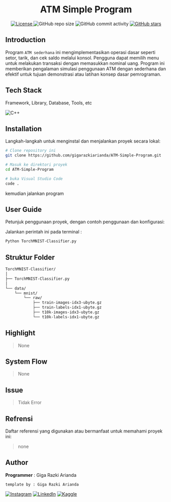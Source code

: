 <h1 align="center">ATM Simple Program </h1>

<p align="center">
  <a href="LICENSE">
    <img alt="License" src="https://img.shields.io/badge/License-none-lightgrey.svg">
  </a>
  <img alt="GitHub repo size" src="https://img.shields.io/github/repo-size/gigarazkiarianda/ATM-Simple-Program">
  <img alt="GitHub commit activity" src="https://img.shields.io/github/commit-activity/m/gigarazkiarianda/ATM-Simple-Program">
  <a href="https://github.com/gigarazkiarianda/ATM-Simple-Program/stargazers">
    <img alt="GitHub stars" src="https://img.shields.io/github/stars/gigarazkiarianda/ATM-Simple-Program">
  </a>
</p>


## Introduction
Program `ATM sederhana` ini mengimplementasikan operasi dasar seperti setor, tarik, dan cek saldo melalui konsol. Pengguna dapat memilih menu untuk melakukan transaksi dengan memasukkan nominal uang. Program ini memberikan pengalaman simulasi penggunaan ATM dengan sederhana dan efektif untuk tujuan demonstrasi atau latihan konsep dasar pemrograman.

## Tech Stack
Framework, Library, Database, Tools, etc

![C++](https://img.shields.io/badge/c++-%2300599C.svg?style=for-the-badge&logo=c%2B%2B&logoColor=white)

## Installation
Langkah-langkah untuk menginstal dan menjalankan proyek secara lokal:
```bash
# Clone repository ini
git clone https://github.com/gigarazkiarianda/ATM-Simple-Program.git

# Masuk ke direktori proyek
cd ATM-Simple-Program

# buka Visual Studio Code
code .

```

kemudian jalankan program 


## User Guide 
Petunjuk penggunaan proyek, dengan contoh penggunaan dan konfigurasi:

Jalankan perintah ini pada terminal : 
``` bash
Python TorchMNIST-Classifier.py
```

## Struktur Folder
```bash
TorchMNIST-Classifier/
│
├── TorchMNIST-Classifier.py
│
└── data/
    └── mnist/
        └── raw/
            ├── train-images-idx3-ubyte.gz
            ├── train-labels-idx1-ubyte.gz
            ├── t10k-images-idx3-ubyte.gz
            └── t10k-labels-idx1-ubyte.gz

```

## Highlight
> None

## System Flow
> None

## Issue

> Tidak Error 

## Refrensi
Daftar referensi yang digunakan atau bermanfaat untuk memahami proyek ini:

> none

## Author
  **Programmer**  : Giga Razki Arianda

   `template by : Giga Razki Arianda`
   
[![Instagram](https://img.shields.io/badge/Instagram-%23E4405F.svg?logo=Instagram&logoColor=white)](https://www.instagram.com/gigarazkiarianda/) 
[![LinkedIn](https://img.shields.io/badge/LinkedIn-%230077B5.svg?logo=linkedin&logoColor=white)](https://www.linkedin.com/in/gigarazkiarianda/)
[![Kaggle](https://img.shields.io/badge/Kaggle-035a7d?style=for-the-badge&logo=kaggle&logoColor=white)](https://www.kaggle.com/gigarazki)
